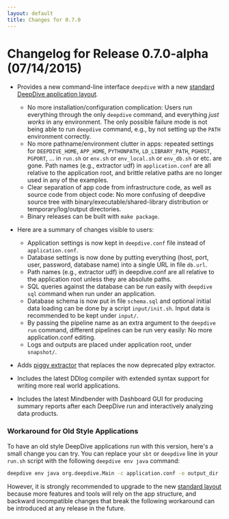 ```yaml
---
layout: default
title: Changes for 0.7.0
---
```


# Changelog for Release 0.7.0-alpha (07/14/2015)

* Provides a new command-line interface `deepdive` with a new [standard DeepDive application layout][applayout].
    - No more installation/configuration complication: Users run everything through the only `deepdive` command, and everything *just works* in any environment.  The only possible failure mode is not being able to run `deepdive` command, e.g., by not setting up the `PATH` environment correctly.
    - No more pathname/environment clutter in apps: repeated settings for `DEEPDIVE_HOME`, `APP_HOME`, `PYTHONPATH`, `LD_LIBRARY_PATH`, `PGHOST`, `PGPORT`, ... in `run.sh` or `env.sh` or `env_local.sh` or `env_db.sh` or etc. are gone.  Path names (e.g., extractor udf) in `application.conf` are all relative to the application root, and brittle relative paths are no longer used in any of the examples.
    - Clear separation of app code from infrastructure code, as well as source code from object code: No more confusing of deepdive source tree with binary/executable/shared-library distribution or temporary/log/output directories.
    - Binary releases can be built with `make package`.

* Here are a summary of changes visible to users:
    - Application settings is now kept in `deepdive.conf` file instead of `application.conf`.
    - Database settings is now done by putting everything (host, port, user, password, database name) into a single URL in file `db.url`.
    - Path names (e.g., extractor udf) in deepdive.conf are all relative to the application root unless they are absolute paths.
    - SQL queries against the database can be run easily with `deepdive sql` command when run under an application.
    - Database schema is now put in file `schema.sql` and optional initial data loading can be done by a script `input/init.sh`.  Input data is recommended to be kept under `input/`.
    - By passing the pipeline name as an extra argument to the `deepdive run` command, different pipelines can be run very easily: No more application.conf editing.
    - Logs and outputs are placed under application root, under `snapshot/`.

* Adds [piggy extractor](../extractors.md#piggy_extractor) that replaces the now deprecated plpy extractor.

* Includes the latest DDlog compiler with extended syntax support for writing more real world applications.

* Includes the latest Mindbender with Dashboard GUI for producing summary reports after each DeepDive run and interactively analyzing data products.


### Workaround for Old Style Applications

To have an old style DeepDive applications run with this version, here's a small change you can try.
You can replace your `sbt` or `deepdive` line in your `run.sh` script with the following `deepdive env java` command:

```bash
deepdive env java org.deepdive.Main -c application.conf -o output_dir
```

However, it is strongly recommended to upgrade to the new [standard layout][applayout] because more features and tools will rely on the app structure, and backward incompatible changes that break the following workaround can be introduced at any release in the future.



[applayout]: ../deepdiveapp
